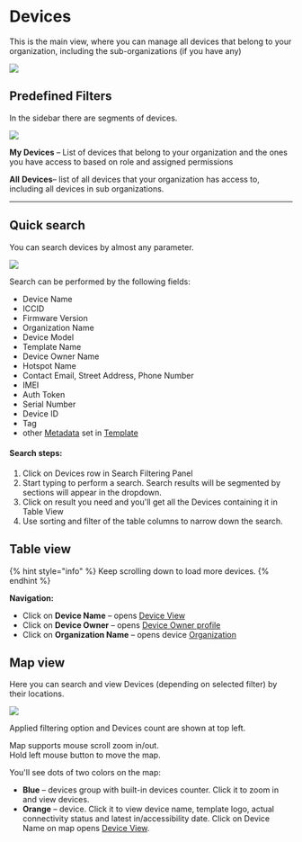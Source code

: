 # Devices

This is the main view, where you can manage all devices that belong to your organization, including the sub-organizations (if you have any)

![](https://user-images.githubusercontent.com/72824404/120637733-ecec6600-c477-11eb-9aff-24dbddbcb29a.png)

## Predefined Filters

In the sidebar there are segments of devices. 

![](https://user-images.githubusercontent.com/72824404/120638891-68024c00-c479-11eb-8fa0-adc2f1644392.png)

**My Devices** – List of devices that belong to your organization and the ones you have access to based on role and assigned permissions

**All** **Devices**– list of all devices that your organization has access to, including all devices in sub organizations.  

****

## Quick search

You can search devices by almost any parameter. 

![](../../.gitbook/assets/quick-search.gif)

Search can be performed by the following fields:

* Device Name
* ICCID
* Firmware Version
* Organization Name
* Device Model
* Template Name
* Device Owner Name
* Hotspot Name
* Contact Email, Street Address, Phone Number
* IMEI
* Auth Token
* Serial Number
* Device ID
* Tag
* other [Metadata](device-profile/metadata.md) set in [Template](../../concepts/device-template.md)

#### Search steps:

1. Click on Devices row in Search Filtering Panel
2. Start typing to perform a search. Search results will be segmented by sections will appear in the dropdown. 
3. Click on result you need and you'll get all the Devices containing it in Table View
4. Use sorting and filter of the table columns to narrow down the search.

## Table view

{% hint style="info" %}
Keep scrolling down to load more devices.
{% endhint %}

**Navigation:**

* Click on **Device Name** – opens [Device View](device-profile/)
* Click on **Device Owner** – opens [Device Owner profile](broken-reference)
* Click on **Organization Name** – opens device [Organization](broken-reference)

## Map view

Here you can search and view Devices (depending on selected filter) by their locations.

![](https://user-images.githubusercontent.com/72824404/120645490-28d7f900-c481-11eb-8ea5-189ee5095ec3.png)

Applied filtering option and Devices count are shown at top left.

Map supports mouse scroll zoom in/out.\
Hold left mouse button to move the map.

You'll see dots of two colors on the map:

* **Blue** – devices group with built-in devices counter. Click it to zoom in and view devices.
* **Orange** – device. Click it to view device name, template logo, actual connectivity status and latest in/accessibility date. Click on Device Name on map opens [Device View](device-profile/).
